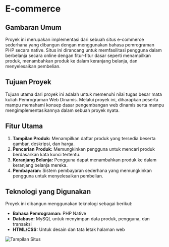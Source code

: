 # E-commerce

## Gambaran Umum
Proyek ini merupakan implementasi dari sebuah situs e-commerce sederhana yang dibangun dengan menggunakan bahasa pemrograman PHP secara native. Situs ini dirancang untuk memfasilitasi pengguna dalam berbelanja secara online dengan fitur-fitur dasar seperti menampilkan produk, menambahkan produk ke dalam keranjang belanja, dan menyelesaikan pembelian.

## Tujuan Proyek
Tujuan utama dari proyek ini adalah untuk memenuhi nilai tugas besar mata kuliah Pemrograman Web Dinamis. Melalui proyek ini, diharapkan peserta mampu memahami konsep dasar pengembangan web dinamis serta mampu mengimplementasikannya dalam sebuah proyek nyata.

## Fitur Utama
1. **Tampilan Produk:** Menampilkan daftar produk yang tersedia beserta gambar, deskripsi, dan harga.
2. **Pencarian Produk:** Memungkinkan pengguna untuk mencari produk berdasarkan kata kunci tertentu.
3. **Keranjang Belanja:** Pengguna dapat menambahkan produk ke dalam keranjang belanja mereka.
4. **Pembayaran:** Sistem pembayaran sederhana yang memungkinkan pengguna untuk menyelesaikan pembelian.

## Teknologi yang Digunakan
Proyek ini dibangun menggunakan teknologi sebagai berikut:
- **Bahasa Pemrograman:** PHP Native
- **Database:** MySQL untuk menyimpan data produk, pengguna, dan transaksi
- **HTML/CSS:** Untuk desain dan tata letak halaman web

![Tampilan Situs](https://drive.google.com/file/d/1MUN4R6XfJYBp8fPRvDW_bOIJ-rBJeeRE/view?usp=drive_link)


